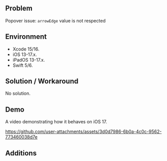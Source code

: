 ## Problem


Popover issue: `arrowEdge` value is not respected


## Environment


- Xcode 15/16.
- iOS 13-17.x.
- iPadOS 13-17.x.
- Swift 5/6.


## Solution / Workaround


No solution.


## Demo


A video demonstrating how it behaves on iOS 17.


https://github.com/user-attachments/assets/3d0d7986-6b0a-4c0c-9562-773460038d7e


## Additions


